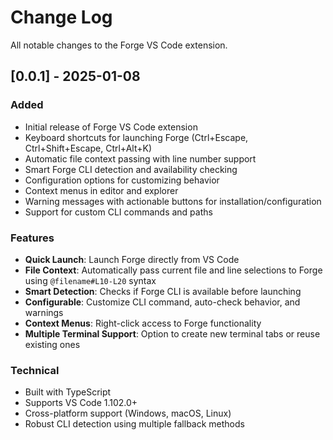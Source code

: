 # Change Log

All notable changes to the Forge VS Code extension.

## [0.0.1] - 2025-01-08

### Added
- Initial release of Forge VS Code extension
- Keyboard shortcuts for launching Forge (Ctrl+Escape, Ctrl+Shift+Escape, Ctrl+Alt+K)
- Automatic file context passing with line number support
- Smart Forge CLI detection and availability checking
- Configuration options for customizing behavior
- Context menus in editor and explorer
- Warning messages with actionable buttons for installation/configuration
- Support for custom CLI commands and paths

### Features
- **Quick Launch**: Launch Forge directly from VS Code
- **File Context**: Automatically pass current file and line selections to Forge using `@filename#L10-L20` syntax
- **Smart Detection**: Checks if Forge CLI is available before launching
- **Configurable**: Customize CLI command, auto-check behavior, and warnings
- **Context Menus**: Right-click access to Forge functionality
- **Multiple Terminal Support**: Option to create new terminal tabs or reuse existing ones

### Technical
- Built with TypeScript
- Supports VS Code 1.102.0+
- Cross-platform support (Windows, macOS, Linux)
- Robust CLI detection using multiple fallback methods